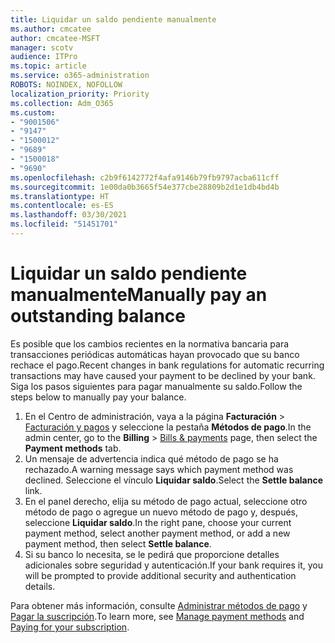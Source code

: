 ```yaml
---
title: Liquidar un saldo pendiente manualmente
ms.author: cmcatee
author: cmcatee-MSFT
manager: scotv
audience: ITPro
ms.topic: article
ms.service: o365-administration
ROBOTS: NOINDEX, NOFOLLOW
localization_priority: Priority
ms.collection: Adm_O365
ms.custom:
- "9001506"
- "9147"
- "1500012"
- "9689"
- "1500018"
- "9690"
ms.openlocfilehash: c2b9f6142772f4afa9146b79fb9797acba611cff
ms.sourcegitcommit: 1e00da0b3665f54e377cbe28809b2d1e1db4bd4b
ms.translationtype: HT
ms.contentlocale: es-ES
ms.lasthandoff: 03/30/2021
ms.locfileid: "51451701"
---
```

# <a name="manually-pay-an-outstanding-balance"></a><span data-ttu-id="3fe1f-102">Liquidar un saldo pendiente manualmente</span><span class="sxs-lookup"><span data-stu-id="3fe1f-102">Manually pay an outstanding balance</span></span>

<span data-ttu-id="3fe1f-103">Es posible que los cambios recientes en la normativa bancaria para transacciones periódicas automáticas hayan provocado que su banco rechace el pago.</span><span class="sxs-lookup"><span data-stu-id="3fe1f-103">Recent changes in bank regulations for automatic recurring transactions may have caused your payment to be declined by your bank.</span></span> <span data-ttu-id="3fe1f-104">Siga los pasos siguientes para pagar manualmente su saldo.</span><span class="sxs-lookup"><span data-stu-id="3fe1f-104">Follow the steps below to manually pay your balance.</span></span>

1. <span data-ttu-id="3fe1f-105">En el Centro de administración, vaya a la página **Facturación** > [Facturación y pagos](https://go.microsoft.com/fwlink/p/?linkid=2018806) y seleccione la pestaña **Métodos de pago**.</span><span class="sxs-lookup"><span data-stu-id="3fe1f-105">In the admin center, go to the **Billing** > [Bills & payments](https://go.microsoft.com/fwlink/p/?linkid=2018806) page, then select the **Payment methods** tab.</span></span>
2. <span data-ttu-id="3fe1f-106">Un mensaje de advertencia indica qué método de pago se ha rechazado.</span><span class="sxs-lookup"><span data-stu-id="3fe1f-106">A warning message says which payment method was declined.</span></span> <span data-ttu-id="3fe1f-107">Seleccione el vínculo **Liquidar saldo**.</span><span class="sxs-lookup"><span data-stu-id="3fe1f-107">Select the **Settle balance** link.</span></span>
3. <span data-ttu-id="3fe1f-108">En el panel derecho, elija su método de pago actual, seleccione otro método de pago o agregue un nuevo método de pago y, después, seleccione **Liquidar saldo**.</span><span class="sxs-lookup"><span data-stu-id="3fe1f-108">In the right pane, choose your current payment method, select another payment method, or add a new payment method, then select **Settle balance**.</span></span>
4. <span data-ttu-id="3fe1f-109">Si su banco lo necesita, se le pedirá que proporcione detalles adicionales sobre seguridad y autenticación.</span><span class="sxs-lookup"><span data-stu-id="3fe1f-109">If your bank requires it, you will be prompted to provide additional security and authentication details.</span></span>

<span data-ttu-id="3fe1f-110">Para obtener más información, consulte [Administrar métodos de pago](https://docs.microsoft.com/microsoft-365/commerce/billing-and-payments/manage-payment-methods) y [Pagar la suscripción](https://docs.microsoft.com/microsoft-365/commerce/billing-and-payments/pay-for-your-subscription).</span><span class="sxs-lookup"><span data-stu-id="3fe1f-110">To learn more, see [Manage payment methods](https://docs.microsoft.com/microsoft-365/commerce/billing-and-payments/manage-payment-methods) and [Paying for your subscription](https://docs.microsoft.com/microsoft-365/commerce/billing-and-payments/pay-for-your-subscription).</span></span>
